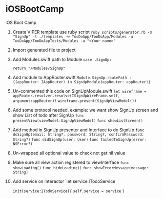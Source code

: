 # iOSBootCamp
iOS Boot Camp

1. Create VIPER template use ruby script
    `ruby scripts/generator.rb -m "SignUp" -t ./templates -w TooDoApp/TooDoApp/Modules -u TooDoApp/TooDoAppTests/Modules -a "<Your name>"`
2. Import generated file to project
3. Add Modules.swift path to Module
    `case .SignUp:`
    
      `return "/Modules/SignUp"`
4. Add module to AppRouter.swift
    `Module.SignUp.routePath : {(appRouter: IAppRouter) in SignUpModule(appRouter: appRouter)}`
5. Un-commented this code on SignUpModule.swift
    `let wireframe = appRouter.resolver.resolve(ISignUpWireFrame.self, argument:appRouter)!`
    `wireframe.present(SignUpViewModel())`
6. Add some protocol needed, example: we want show SignUp screen  and show List of todo after SignUp
    `func presentView(viewModel:SignUpViewModel)`
    `func showListScreen()`
7. Add method in SignUp presenter and Interface to do SignUp
    `func doSignUp(email: String?, password: String?, confirmPassword: String?)`
    `func didSignUp(user: User)`
    `func failedToSignUp(error: NSError?)`
8. Un-wrapped all optional value to check not get nil value
9. Make sure all view action registered to viewInterface
    `func showLoading()`
    `func hideLoading()`
    `func showErrorMessage(message: String)`
10. Add service on Interactor
    `let service:ITodoService
    
    `init(service:ITodoService){`
       `self.service = service`
    `}`
